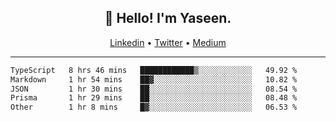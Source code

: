 <h2 align="center">👋 Hello! I'm Yaseen.</h2>
<p align="center">
  <a href="https://www.linkedin.com/in/yaseenkc/">Linkedin</a> •
  <a href="https://twitter.com/yaseeenkc">Twitter</a> •
  <a href="https://medium.com/@yaseen-kc">Medium</a>
</p>


<!--- 🔭 I’m currently working at []() as an  -->
<!--- - 💬 Ask me about **Javascript, React and Git** -->
<!--- - 📫 How to reach me: [@kc.yaseen](https://instagram.com/kc.yaseen) on Instagram -->
<!--- - ⚡ Fun fact: Big Fan of the :zap: emoji -->

-------

<!--START_SECTION:waka-->

```txt
TypeScript   8 hrs 46 mins   ████████████▒░░░░░░░░░░░░   49.92 %
Markdown     1 hr 54 mins    ██▓░░░░░░░░░░░░░░░░░░░░░░   10.82 %
JSON         1 hr 30 mins    ██░░░░░░░░░░░░░░░░░░░░░░░   08.54 %
Prisma       1 hr 29 mins    ██░░░░░░░░░░░░░░░░░░░░░░░   08.48 %
Other        1 hr 8 mins     █▓░░░░░░░░░░░░░░░░░░░░░░░   06.53 %
```

<!--END_SECTION:waka-->
